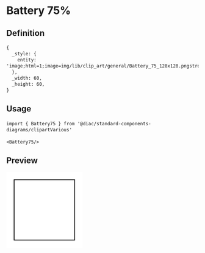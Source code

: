 # Battery 75%

## Definition

```
{
  _style: { 
    entity: 'image;html=1;image=img/lib/clip_art/general/Battery_75_128x128.pngstrokeColor=none;',
  },
  _width: 60,
  _height: 60,
}
```

## Usage

```
import { Battery75 } from '@diac/standard-components-diagrams/clipartVarious'

<Battery75/>
```

## Preview

<img src="./battery-75.png" width="200"/>
